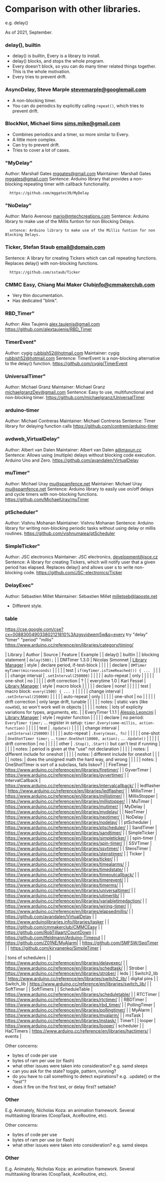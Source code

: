 # Comparison with other libraries.

e.g. delay()

As of 2021, September.

### delay(), builtin

* delay() is builtin, Every is a library to install.
* delay() blocks, and stops the whole program.
* Every doesn't block, so you can do many timer related things together. This is the whole motivation.
* Every tries to prevent drift.

### AsyncDelay, Steve Marple <stevemarple@googlemail.com>

* A non-blocking timer.
* You can do periodics by explicitly calling `repeat()`, which tries to prevent drift.

### BlockNot, Michael Sims <sims.mike@gmail.com>

* Combines periodics and a timer, so more similar to Every.
* A little more complex.
* Can try to prevent drift.
* Tries to cover a lot of cases.

### "MyDelay"
  Author: Marshall Gates <mggates@gmail.com>
    Maintainer: Marshall Gates <mggates@gmail.com>
      Sentence: Arduino library that provides a non-blocking repeating timer with callback functionality.

      https://github.com/mggates39/MyDelay

### "NoDelay"
  Author: Mario Avenoso <mario@mtechcreations.com>
    Sentence: Arduino library to make use of the Millis funtion for non Blocking Delays.

      sntence: Arduino library to make use of the Millis funtion for non Blocking Delays.

### Ticker, Stefan Staub <email@domain.com>
  Sentence: A library for creating Tickers which can call repeating functions. Replaces delay() with non-blocking functions.

      https://github.com/sstaub/Ticker


### CMMC Easy, Chiang Mai Maker Club<info@cmmakerclub.com>

* Very thin documentation.
* Has dedicated "blink".

### RBD_Timer"
  Author: Alex Taujenis <alex.taujenis@gmail.com>
    https://github.com/alextaujenis/RBD_Timer

### TimerEvent"
  Author: cygig <rubbish52@hotmail.com>
    Maintainer: cygig <rubbish52@hotmail.com>
      Sentence: TimerEvent is a non-blocking alternative to the delay() function.
https://github.com/cygig/TimerEvent

### UniversalTimer"
  Author: Michael Granz
    Maintainer: Michael Granz <michaelgranzDev@gmail.com>
      Sentence: Easy to use, multifunctional and non-blocking timer.
      https://github.com/michaelgranz/UniversalTimer

### arduino-timer
  Author: Michael Contreras
    Maintainer: Michael Contreras
      Sentence: Timer library for delaying function calls
      https://github.com/contrem/arduino-timer

### avdweb_VirtualDelay"
  Author: Albert van Dalen
    Maintainer: Albert van Dalen <a@maxun.cc>
      Sentence: Allows using (multiple) delays without blocking code execution. Arduino Uno and Zero.
      https://github.com/avandalen/VirtualDelay

### muTimer"
  Author: Michael Uray <mu@spamfence.net>
    Maintainer: Michael Uray <mu@spamfence.net>
      Sentence: Arduino library to easily use on/off delays and cycle timers with non-blocking functions.
      https://github.com/MichaelUray/muTimer

### ptScheduler"
  Author: Vishnu Mohanan
    Maintainer: Vishnu Mohanan
      Sentence: Arduino library for writing non-blocking periodic tasks without using delay or millis routines.
      https://github.com/vishnumaiea/ptScheduler

### SimpleTicker"
  Author: JSC electronics
    Maintainer: JSC electronics, development@jsce.cz
      Sentence: A library for creating Tickers, which will notify user that a given period has elapsed. Replaces delay() and allows user
      s to write non-blocking code.
https://github.com/JSC-electronics/Ticker

### DelayExec"
  Author: Sébastien Millet
    Maintainer: Sébastien Millet <milletseb@laposte.net>

* Different style.

### table

https://cse.google.com/cse?cx=008830049033802121810%3Azgsyidwem5w&q=every
    try "delay" "timer" "period" "millis"
https://www.arduino.cc/reference/en/libraries/category/timing/


| Library | Author | Source | Feature | Example |
| delay() | builtin | | blocking statement | `delay(500);` |
| DMTimer 1.3.0 | Nicolas Simonnet | [Library Manager](https://github.com/toxnico/DMTimer) | style | declare period, if-test-block |
| | | | declare | `DMTimer myTimer(microseconds)` |
| | | | test | `if(myTimer.isTimeReached()) { ... ` |
| | | | change interval | `.setInterval(250000)` |
| | | | auto-repeat | only |
| | | | one-shot | no |
| | | | drift correction | ? |
| everytime 1.0 | Karl Fessel | [Library Manager](https://github.com/kfessel/everytime) | style | macro block |
| | | | declare | none! |
| | | | test | macro block: `every(1500) { ... }` |
| | | | change interval | `.setInterval(250000)` |
| | | | auto-repeat | only |
| | | | one-shot | no |
| | | | drift correction | only large drift, tunable |
| | | | notes: | static vars (like `now456`), so won't work well in objects |
| | | | notes: | lots of explicity variations for types, arguments, etc. |
| EveryTimer 1.1.1 | [Alessio Leoncini](https://technologytourist.com/) | [Library Manager](https://github.com/bluemurder/EveryTimer) | style | register function |
| | | | declare | no period: `EveryTimer timer;` ... register in setup: `timer.Every(some-millis, action-function)` |
| | | | test | `.Update()` |
| | | | change interval | `.setInterval(250000)` |
| | | | auto-repeat | `.Every(msec, fn)` |
| | | | one-shot | `OneShotTimer timer;` ... `timer.OneShot(10000, action);` ... `.Update()` |
| | | | drift correction | no |
| | | | other | `.Stop()`, `.Start()` but can't test if running |
| | | | notes: | period is given at the "use" not declaration |
| | | | notes: | different include for oneshot |
| | | | notes: | different include for oneshot |
| | | | notes: | does the unsigned math the hard way, and wrong |
| | | | notes: | OneShotTImer is sort of a subclass, fails liskov? |
| FireTimer | https://www.arduino.cc/reference/en/libraries/firetimer/ |
| GyverTimer | https://www.arduino.cc/reference/en/libraries/gyvertimer/ |
| IntervalCallback | https://www.arduino.cc/reference/en/libraries/intervalcallback/ |
| ledflasher | https://www.arduino.cc/reference/en/libraries/ledflasher/ |
| MillisTimer | https://www.arduino.cc/reference/en/libraries/millistimer/ |
| MillisStopper | https://www.arduino.cc/reference/en/libraries/millistopper/ |
| MuTimer | https://www.arduino.cc/reference/en/libraries/mutimer/ |
| MyDelay | https://www.arduino.cc/reference/en/libraries/mydelay/ |
| NeoTimer | https://www.arduino.cc/reference/en/libraries/neotimer/ |
| NoDelay | https://www.arduino.cc/reference/en/libraries/nodelay/ |
| ptScheduler | https://www.arduino.cc/reference/en/libraries/ptscheduler/ |
| SandTimer | https://www.arduino.cc/reference/en/libraries/sandtimer/ |
| SimpleTicker | https://www.arduino.cc/reference/en/libraries/simpleticker/ |
| spin-timer | https://www.arduino.cc/reference/en/libraries/spin-timer/ |
| SSVTimer | https://www.arduino.cc/reference/en/libraries/ssvtimer/ |
| StensTimer | https://www.arduino.cc/reference/en/libraries/stenstimer/ | 
| Ticker | https://www.arduino.cc/reference/en/libraries/ticker/ |
| https://www.arduino.cc/reference/en/libraries/timealarms/ |
| https://www.arduino.cc/reference/en/libraries/timedstate/ |
| https://www.arduino.cc/reference/en/libraries/timeoutcallback/ |
| https://www.arduino.cc/reference/en/libraries/timerevent/ |
| https://www.arduino.cc/reference/en/libraries/timerms/ |
| https://www.arduino.cc/reference/en/libraries/universaltimer/ |
| https://www.arduino.cc/reference/en/libraries/utimerlib/ |
| https://www.arduino.cc/reference/en/libraries/variabletimedaction/ |
| https://www.arduino.cc/reference/en/libraries/wiring-timer/ |
| https://www.arduino.cc/reference/en/libraries/elapsedmillis/ |
| https://github.com/avandalen/VirtualDelay |
| https://www.arduinolibraries.info/libraries/tasker |
| https://github.com/cmmakerclub/CMMCEasy |
| https://github.com/RobTillaart/CountDown |
| https://github.com/tfeldmann/Arduino-Timeout |
| https://github.com/Z01NE/MyAlarm|
| https://github.com/SMFSW/SeqTimer |
| https://github.com/kiryanenko/SimpleTimer |

| tons of schedulers |
| https://www.arduino.cc/reference/en/libraries/delayexec/ |
| https://www.arduino.cc/reference/en/libraries/schedtask/ |
| Strober | https://www.arduino.cc/reference/en/libraries/strober/ | leds |
| Switch2_lib | https://www.arduino.cc/reference/en/libraries/switch2_lib/ | digital pins |
| Switch_lib | https://www.arduino.cc/reference/en/libraries/switch_lib/ |
| SoftTimer |
| SoftTimers |
| ScheduleTable | https://www.arduino.cc/reference/en/libraries/scheduletable/ |
| RTCTimer | https://www.arduino.cc/reference/en/libraries/rtctimer/ |
| RBDTimer | https://www.arduino.cc/reference/en/libraries/rbd_timer/ |
| PollingTimer | https://www.arduino.cc/reference/en/libraries/pollingtimer/ |
| MyAlarm | https://www.arduino.cc/reference/en/libraries/myalarm/ |
| msTask | https://www.arduino.cc/reference/en/libraries/mstask/ | Timer1 |
| looper | https://www.arduino.cc/reference/en/libraries/looper/ | scheduler |
| HaCTimers | https://www.arduino.cc/reference/en/libraries/hactimers/ | events |


Other concerns:

* bytes of code per use
* bytes of ram per use (or flash)
* what other issues were taken into consideration? e.g. samd sleeps
* can you ask for the state? toggle, pattern, running?
* do you have to call something to detect expirations? e.g. .update() or the "test"?
* does it fire on the first test, or delay first? settable?




### Other

E.g. Animately, Nicholas Koza: an animation framework.
Several multitasking libraries (CoopTask, AceRoutine, etc).

Other concerns:

* bytes of code per use
* bytes of ram per use (or flash)
* what other issues were taken into consideration? e.g. samd sleeps




### Other

E.g. Animately, Nicholas Koza: an animation framework.
Several multitasking libraries (CoopTask, AceRoutine, etc).
